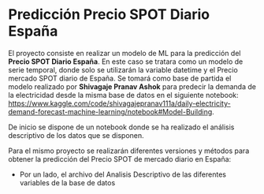 # Predicción Precio SPOT Diario España

El proyecto consiste en realizar un modelo de ML para la predicción del **Precio SPOT Diario España**. En este caso se tratara como un modelo de serie temporal, donde solo se utilizarán la variable datetime y el Precio mercado SPOT diario de España. Se tomará como base de partida el modelo realizado por **Shivagaje Pranav Ashok** para predecir la demanda de la electricidad desde la misma base de datos en el siguiente notebook: https://www.kaggle.com/code/shivagajepranav111a/daily-electricity-demand-forecast-machine-learning/notebook#Model-Building.

De inicio se dispone de un notebook donde se ha realizado el análisis descriptivo de los datos que se disponen.

Para el mismo proyecto se realizarán diferentes versiones y métodos para obtener la predicción del Precio SPOT de mercado diario en España:

- Por un lado, el archivo del Analisis Descriptivo de las diferentes variables de la base de datos

